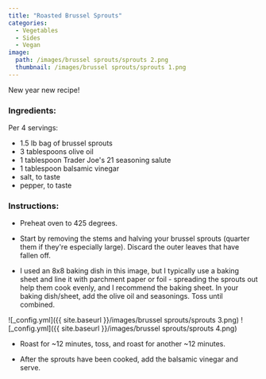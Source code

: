 ```yaml
---
title: "Roasted Brussel Sprouts"
categories:
  - Vegetables
  - Sides
  - Vegan
image:
  path: /images/brussel sprouts/sprouts 2.png
  thumbnail: /images/brussel sprouts/sprouts 1.png
---
```


New year new recipe! 


### Ingredients:

Per 4 servings:

* 1.5 lb bag of brussel sprouts
* 3 tablespoons olive oil
* 1 tablespoon Trader Joe's 21 seasoning salute
* 1 tablespoon balsamic vinegar
* salt, to taste
* pepper, to taste


### Instructions:

* Preheat oven to 425 degrees.

* Start by removing the stems and halving your brussel sprouts (quarter them if they're especially large). Discard the outer leaves that have fallen off.

* I used an 8x8 baking dish in this image, but I typically use a baking sheet and line it with parchment paper or foil - spreading the sprouts out help them cook evenly, and I recommend the baking sheet. In your baking dish/sheet, add the olive oil and seasonings. Toss until combined.

![_config.yml]({{ site.baseurl }}/images/brussel sprouts/sprouts 3.png)
![_config.yml]({{ site.baseurl }}/images/brussel sprouts/sprouts 4.png)

* Roast for ~12 minutes, toss, and roast for another ~12 minutes.

* After the sprouts have been cooked, add the balsamic vinegar and serve.


